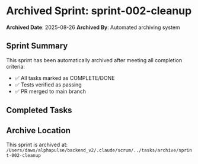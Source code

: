 # Archived Sprint: sprint-002-cleanup

**Archived Date**: 2025-08-26
**Archived By**: Automated archiving system

## Sprint Summary
This sprint has been automatically archived after meeting all completion criteria:
- ✅ All tasks marked as COMPLETE/DONE
- ✅ Tests verified as passing
- ✅ PR merged to main branch

## Completed Tasks

## Archive Location
This sprint is archived at: `/Users/daws/alphapulse/backend_v2/.claude/scrum/../tasks/archive/sprint-002-cleanup`
